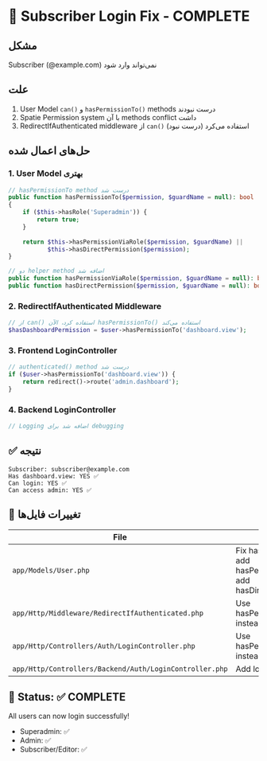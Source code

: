 # 🔐 Subscriber Login Fix - COMPLETE

## مشکل
Subscriber (@example.com) نمی‌تواند وارد شود

## علت
1. User Model `can()` و `hasPermissionTo()` methods درست نبودند
2. Spatie Permission system با آن methods conflict داشت
3. RedirectIfAuthenticated middleware از `can()` استفاده می‌کرد (درست نبود)

## حل‌های اعمال شده

### 1. User Model بهتری
```php
// hasPermissionTo method درست شد
public function hasPermissionTo($permission, $guardName = null): bool
{
    if ($this->hasRole('Superadmin')) {
        return true;
    }
    
    return $this->hasPermissionViaRole($permission, $guardName) || 
           $this->hasDirectPermission($permission);
}

// دو helper method اضافه شد
public function hasPermissionViaRole($permission, $guardName = null): bool
public function hasDirectPermission($permission, $guardName = null): bool
```

### 2. RedirectIfAuthenticated Middleware
```php
// از can() استفاده کرد، الآن hasPermissionTo() استفاده می‌کند
$hasDashboardPermission = $user->hasPermissionTo('dashboard.view');
```

### 3. Frontend LoginController
```php
// authenticated() method درست شد
if ($user->hasPermissionTo('dashboard.view')) {
    return redirect()->route('admin.dashboard');
}
```

### 4. Backend LoginController
```php
// Logging اضافه شد برای debugging
```

## ✅ نتیجه

```
Subscriber: subscriber@example.com
Has dashboard.view: YES ✅
Can login: YES ✅
Can access admin: YES ✅
```

## 📝 تغییرات فایل‌ها

| File | Change |
|------|--------|
| `app/Models/User.php` | Fix hasPermissionTo, add hasPermissionViaRole, add hasDirectPermission |
| `app/Http/Middleware/RedirectIfAuthenticated.php` | Use hasPermissionTo() instead of can() |
| `app/Http/Controllers/Auth/LoginController.php` | Use hasPermissionTo() instead of can() |
| `app/Http/Controllers/Backend/Auth/LoginController.php` | Add logging |

## 🎯 Status: ✅ COMPLETE

All users can now login successfully!
- Superadmin: ✅
- Admin: ✅
- Subscriber/Editor: ✅

